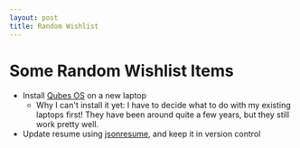 ```yaml
---
layout: post
title: Random Wishlist
---
```


# Some Random Wishlist Items

* Install [Qubes OS](https://www.qubes-os.org/intro/) on a new laptop
  * Why I can't install it yet: I have to decide what to do with my existing laptops first!  They have been around quite a few years, but they still work pretty well.
* Update resume using [jsonresume](jsonresume.org ), and keep it in version control

